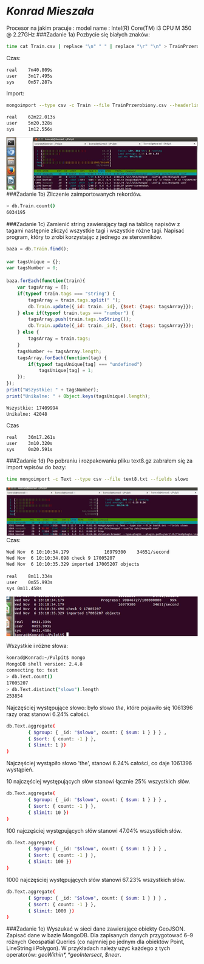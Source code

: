 # *Konrad Mieszała*

Procesor na jakim pracuje :
model name      : Intel(R) Core(TM) i3 CPU       M 350  @ 2.27GHz
###Zadanie 1a)
Pozbycie się białych znaków:
```sh
time cat Train.csv | replace "\n" " " | replace "\r" "\n" > TrainPrzerobiony.csv
```
Czas:
```
real    7m40.809s
user    3m17.495s
sys     0m57.287s
```
Import:
```sh
mongoimport --type csv -c Train --file TrainPrzerobiony.csv --headerline
```
```
real    62m22.013s
user    5m20.328s
sys     1m12.556s
```
![](../images/kmieszala/screan.JPG)
###Zadanie 1b)
Zliczenie zaimportowanych rekordów.
```sh
> db.Train.count()
6034195
```
###Zadanie 1c)
Zamienić string zawierający tagi na tablicę napisów z tagami następnie zliczyć wszystkie tagi i wszystkie różne tagi. Napisać program, który to zrobi korzystając z jednego ze sterowników.
```js
baza = db.Train.find();

var tagsUnique = {};
var tagsNumber = 0;

baza.forEach(function(train){
    var tagsArray = [];
    if(typeof train.tags === "string") {
        tagsArray = train.tags.split(" ");
        db.Train.update({_id: train._id}, {$set: {tags: tagsArray}});
    } else if(typeof train.tags === "number") {
        tagsArray.push(train.tags.toString());
        db.Train.update({_id: train._id}, {$set: {tags: tagsArray}});
    } else {
        tagsArray = train.tags;
    }
    tagsNumber += tagsArray.length;
    tagsArray.forEach(function(tag) {
        if(typeof tagsUnique[tag] === "undefined")
            tagsUnique[tag] = 1;
    });
});
print("Wszystkie: " + tagsNumber);
print("Unikalne: " + Object.keys(tagsUnique).length);
```
```
Wszystkie: 17409994
Unikalne: 42048
```
Czas
```
real    36m17.261s
user    3m10.320s
sys     0m20.591s
```
###Zadanie 1d)
Po pobraniu i rozpakowaniu pliku text8.gz zabrałem się za import wpisów do bazy:
```sh
time mongoimport -c Text --type csv --file text8.txt --fields slowo
```
![](../images/kmieszala/screan2.JPG)
Czas:
```
Wed Nov  6 10:10:34.179 			16979300	34651/second
Wed Nov  6 10:10:34.698 check 9 17005207
Wed Nov  6 10:10:35.329 imported 17005207 objects

real	8m11.334s
user	0m55.993s
sys	0m11.458s
```
![](../images/kmieszala/screan3.JPG)


Wszystkie i różne słowa:
```sh
konrad@Konrad:~/Pulpit$ mongo
MongoDB shell version: 2.4.8
connecting to: test
> db.Text.count()
17005207
> db.Text.distinct("slowo").length
253854
```
Najczęściej występujące słowo: było słowo *the*, które pojawiło się 1061396 razy oraz stanowi 6.24% całości. 
```sh
db.Text.aggregate(
        { $group: { _id: "$slowo", count: { $sum: 1 } } } , 
        { $sort: { count: -1 } }, 
        { $limit: 1 })
)
```
Najczęściej wystąpiło słowo 'the', stanowi 6.24% całości, co daje 1061396 wystąpień.

10 najczęściej występujących słów stanowi łącznie 25% wszystkich słów.
```sh
db.Text.aggregate(
        { $group: { _id: "$slowo", count: { $sum: 1 } } } ,
        { $sort: { count: -1 } },
        { $limit: 10 })
)
```
100 najczęściej występujących słów stanowi 47.04% wszystkich słów.
```sh
db.Text.aggregate(
        { $group: { _id: "$slowo", count: { $sum: 1 } } } ,
        { $sort: { count: -1 } },
        { $limit: 100 })
)
```
1000 najczęściej występujących słów stanowi 67.23% wszystkich słów.
```sh
db.Text.aggregate(
        { $group: { _id: "$slowo", count: { $sum: 1 } } } ,
        { $sort: { count: -1 } },
        { $limit: 1000 })
)
```
###Zadanie 1e)
Wyszukać w sieci dane zawierające obiekty GeoJSON. Zapisać dane w bazie MongoDB.
Dla zapisanych danych przygotować 6–9 różnych Geospatial Queries (co najmniej po jednym dla obiektów Point, LineString i Polygon). W przykładach należy użyć każdego z tych operatorów: *$geoWithin*, *$geoIntersect*, *$near*.    







